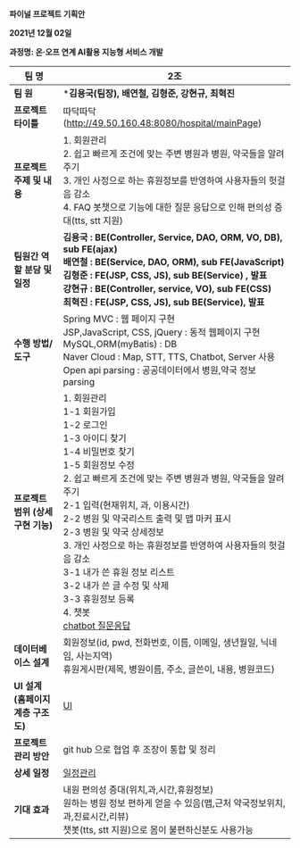 **파이널 프로젝트 기획안**

**2021년 12월 02일**

**과정명: 온·오프 연계 AI활용 지능형 서비스 개발**

| 팀 명                                   | **2조**                                                      |
| --------------------------------------- | ------------------------------------------------------------ |
| **팀 원**                               | ***김용국(팀장), 배연철, 김형준, 강현규,  최혁진**           |
| **프로젝트 타이틀**                     | 따닥따닥     (http://49.50.160.48:8080/hospital/mainPage)    |
| **프로젝트 주제**  **및 내용**          | 1. 회원관리<br/>2. 쉽고  빠르게 조건에 맞는 주변 병원과 병원, 약국들을 알려주기  <br>3. 개인 사정으로 하는 휴원정보를 반영하여 사용자들의 헛걸음 감소<br/>4. FAQ 봇챗으로 기능에 대한 질문 응답으로 인해 편의성 증대(tts, stt 지원) |
| **팀원간 역할**  **분담 및 일정**       | **김용국 : BE(Controller, Service, DAO, ORM, VO, DB), sub FE(ajax)**     <br>**배연철 : BE(Service, DAO, ORM), sub  FE(JavaScript)**     <br/>**김형준 : FE(JSP, CSS, JS), sub  BE(Service) , 발표**     <br/>**강현규 : BE(Controller, service, VO), sub  FE(CSS)**     <br/>**최혁진 : FE(JSP, CSS, JS), sub  BE(Service), 발표** |
| **수행 방법/도구**                      | Spring MVC : 웹 페이지 구현<br/> JSP,JavaScript, CSS, jQuery : 동적 웹페이지 구현  <br/>MySQL,ORM(myBatis) : DB<br/> Naver Cloud : Map, STT, TTS, Chatbot, Server 사용 <br/>Open api parsing : 공공데이터에서 병원,약국 정보 parsing |
| **프로젝트 범위**  **(상세 구현 기능)** | 1. 회원관리<br>   1-1 회원가입<br>   1-2 로그인<br>   1-3 아이디 찾기 <br>   1-4 비밀번호 찾기<br>   1-5 회원정보 수정<br>2. 쉽고  빠르게 조건에 맞는 주변 병원과 병원, 약국들을 알려주기<br>   2-1 입력(현재위치, 과, 이용시간)<br>   2-2 병원 및 약국리스트 출력 및 맵 마커 표시<br>   2-3 병원 및 약국 상세정보<br>3. 개인 사정으로 하는 휴원정보를 반영하여 사용자들의 헛걸음 감소<br>   3-1 내가 쓴 휴원 정보 리스트<br>   3-2 내가 쓴 글 수정 및 삭제<br>   3-3 휴원정보 등록<br>4. 챗봇<br>   [chatbot 질문응답](https://docs.google.com/spreadsheets/d/1NJt0shln92tClU4g6miSlHxHow1RB7Zs3O22pVf4vp0/edit#gid=0) |
| **데이터베이스 설계**                   | 회원정보(id, pwd, 전화번호, 이름, 이메일, 생년월일, 닉네임,  사는지역)   <br/>휴원게시판(제목, 병원이름, 주소, 글쓴이, 내용, 병원코드) |
| **UI 설계**  **(홈페이지 계층 구조도)** | [UI](https://gitmind.com/app/doc/06b9cde52257cb4f39ce99e535a59058) |
| **프로젝트 관리 방안**                  | git hub 으로 협업 후 조장이 통합 및 정리                     |
| **상세 일정**                           | [일정관리](https://docs.google.com/spreadsheets/d/1yhoqqcfYHeBAAwZfJauhKBIfSHekVYzk02yUMmVMLhY/edit#gid=1801751892) |
| **기대 효과**                           | 내원 편의성 증대(위치,과,시간,휴원정보)<br/>원하는 병원 정보 편하게 얻을 수 있음(맵,근처 약국정보위치,과,진료시간,리뷰)<br>챗봇(tts, stt 지원)으로 몸이 불편하신분도 사용가능 |

 

 